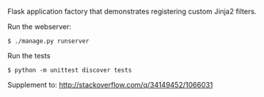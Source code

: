 Flask application factory that demonstrates registering custom Jinja2 filters.

Run the webserver:

    $ ./manage.py runserver

Run the tests

    $ python -m unittest discover tests

Supplement to: http://stackoverflow.com/q/34149452/1066031
